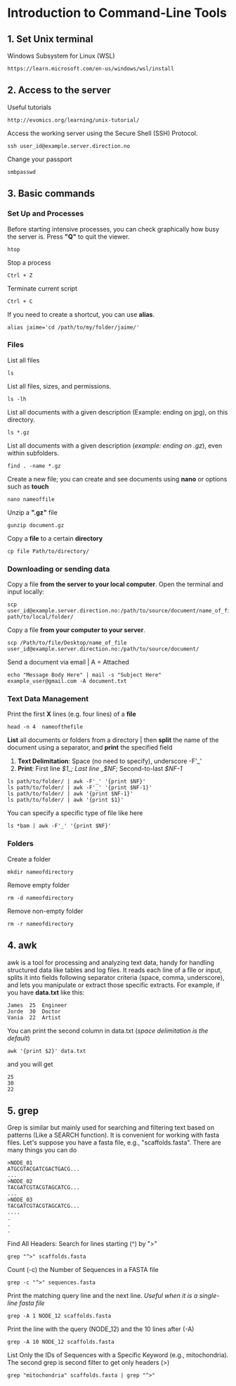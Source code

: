 # Introduction to Command-Line Tools

## 1. Set Unix terminal
Windows Subsystem for Linux (WSL)
```
https://learn.microsoft.com/en-us/windows/wsl/install 
```
## 2. Access to the server
Useful tutorials 
```
http://evomics.org/learning/unix-tutorial/ 
```
Access the working server using the Secure Shell (SSH) Protocol. 
```
ssh user_id@example.server.direction.no
```
Change your passport 
```
smbpasswd 
```
## 3. Basic commands 

### Set Up and Processes 
Before starting intensive processes, you can check graphically how busy the server is. Press **"Q"** to quit the viewer. 
```
htop
```
Stop a process
```
Ctrl + Z
```
Terminate current script 
```
Ctrl + C
```

If you need to create a shortcut, you can use **alias**. 
```
alias jaime='cd /path/to/my/folder/jaime/'
```

### Files
List all files
```
ls
```
List all files, sizes, and permissions.
```
ls -lh
```
List all documents with a given description (Example: ending on jpg), on this directory.
```
ls *.gz
```
List all documents with a given description (_example: ending on .gz_), even within subfolders.
```
find . -name *.gz
```
Create a new file; you can create and see documents using **nano** or options such as **touch**
```
nano nameoffile
```

Unzip a **".gz"** file 
```
gunzip document.gz
```
Copy a **file** to a certain **directory**
```
cp file Path/to/directory/
```
### Downloading or sending data
Copy a file **from the server to your local computer**. Open the terminal and input locally: 
```
scp user_id@example.server.direction.no:/path/to/source/document/name_of_file path/to/local/folder/
```
Copy a file **from your computer to your server**.
```
scp /Path/to/file/Desktop/name_of_file user_id@example.server.direction.no:/path/to/source/document/
```
Send a document via email | A = Attached 
```
echo "Message Body Here" | mail -s "Subject Here" example_user@gmail.com -A document.txt
```

### Text Data Management 
Print the first **X** lines (e.g. four lines) of a **file**
```
head -n 4  nameofthefile
```

**List** all documents or folders from a directory | then **split** the name of the document using a separator, and **print** the specified field 
1. **Text Delimitation**: Space (no need to specify), underscore -F'_' 
2. **Print**: First line _$1_; Last line _$NF_; Second-to-last _$NF-1_
```
ls path/to/folder/ | awk -F'_' '{print $NF}' 
ls path/to/folder/ | awk -F'_' '{print $NF-1}' 
ls path/to/folder/ | awk '{print $NF-1}'
ls path/to/folder/ | awk '{print $1}' 
```
You can specify a specific type of file like here
```
ls *bam | awk -F'_' '{print $NF}'
```



### Folders
Create a folder
```
mkdir nameofdirectory 
```
Remove empty folder
```
rm -d nameofdirectory  
```
Remove non-empty folder
```
rm -r nameofdirectory 
```

## 4. awk
awk is a tool for processing and analyzing text data, handy for handling structured data like tables and log files. It reads each line of a file or input, splits it into fields following separator criteria (space, comma, underscore), and lets you manipulate or extract those specific extracts. For example, if you have **data.txt** like this: 
```
James  25  Engineer
Jorde  30  Doctor
Vania  22  Artist
```
You can print the second column in data.txt (_space delimitation is the default_)
```
awk '{print $2}' data.txt
```
and you will get
```
25
30
22
```


## 5. grep
Grep is similar but mainly used for searching and filtering text based on patterns (Like a SEARCH function). It is convenient for working with fasta files. Let's suppose you have a fasta file, e.g., "scaffolds.fasta". There are many things you can do
```
>NODE_01
ATGCGTACGATCGACTGACG...
...
>NODE_02
TACGATCGTACGTAGCATCG...
...
>NODE_03
TACGATCGTACGTAGCATCG...
....
.
.
.
```

Find All Headers: Search for lines starting (^) by ">"
```
grep "^>" scaffolds.fasta
```
Count (-c) the Number of Sequences in a FASTA file
```
grep -c "^>" sequences.fasta
```
Print the matching query line and the next line. _Useful when it is a single-line fasta file_
```
grep -A 1 NODE_12 scaffolds.fasta
```
Print the line with the query (NODE_12) and the 10 lines after (-A)
```
grep -A 10 NODE_12 scaffolds.fasta
```
List Only the IDs of Sequences with a Specific Keyword (e.g., mitochondria). The second grep is second filter to get only headers (>) 
```
grep "mitochondria" scaffolds.fasta | grep "^>" 
```


